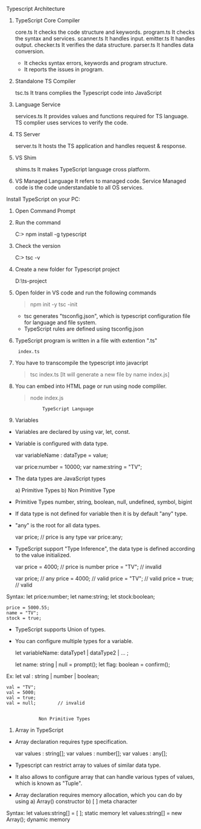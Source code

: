 Typescript Architecture
1. TypeScript Core Compiler

    core.ts        It checks the code structure and keywords.
    program.ts    It checks the syntax and services.
    scanner.ts        It handles input.
    emitter.ts        It handles output.
    checker.ts        It verifies the data structure.
    parser.ts        It handles data conversion.
 
    - It checks syntax errors, keywords and program structure.
    - It reports the issues in program.
   
2. Standalone TS Compiler

    tsc.ts        It trans complies the Typescript code into JavaScript

3. Language Service

    services.ts    It provides values and functions required for TS language.
            TS complier uses services to verify the code.

4. TS Server

    server.ts        It hosts the TS application and handles request & response.

5. VS Shim

    shims.ts        It makes TypeScript language cross platform.


6. VS Managed Language    It refers to managed code.
    Service            Managed code is the code understandable to all OS services.


Install TypeScript on your PC:

1. Open Command Prompt

2. Run the command

    C:\> npm install  -g  typescript  

3. Check the version

    C:\> tsc  -v

4. Create a new folder for Typescript project

    D:\ts-project

5. Open folder in VS code and run the following commands

    >npm init -y
    >tsc  -init
     - tsc  generates  "tsconfig.json", which is typescript configuration file for language and file system.
     - TypeScript rules are defined using tsconfig.json

6. TypeScript program is written in a file with extention ".ts"

        index.ts

7. You have to transcompile the typescript into javacript

    > tsc  index.ts
       [It will generate a new file by name index.js]

8. You can embed into HTML page or run using node compliler.

    > node  index.js

                 TypeScript Language
1. Variables
- Variables are declared by using var, let, const.
- Variable is configured with data type.

    var  variableName : dataType  = value;
   
    var  price:number = 10000;
    var  name:string  = "TV";

- The data types are JavaScript types

    a) Primitive Types
    b) Non Primitive Type

- Primitive Types
    number, string, boolean, null, undefined, symbol, bigint

- If data type is not defined for variable then it is by default "any" type.
- "any" is the root for all data types.

    var price;            // price is any type     var price:any;

- TypeScript support "Type Inference", the data type is defined according to the value initialized.

    var price = 4000;        // price is number
    price = "TV";        // invalid
   
    var price;            // any
    price = 4000;        // valid
    price = "TV";        // valid
    price = true;        // valid

Syntax:
    let  price:number;
    let  name:string;
    let  stock:boolean;

    price = 5000.55;
    name = "TV";
    stock = true;

- TypeScript supports Union of types.
- You can configure multiple types for a variable.

    let  variableName: dataType1 | dataType2 | ...  ;

    let  name: string | null = prompt();
    let  flag: boolean = confirm();

Ex:
    let  val : string | number | boolean;

    val = "TV";
    val = 5000;
    val = true;
    val = null;        // invalid


                Non Primitive Types

1. Array in TypeScript
- Array declaration requires type specification.

    var  values : string[];
    var  values : number[];
    var  values : any[];

- Typescript can restrict array to values of similar data type.
- It also allows to configure array that can handle various types of values, which is known as
  "Tuple".
- Array declaration requires memory allocation, which you can do by using
    a) Array() constructor
    b) [ ] meta character

Syntax:
    let values:string[]  = [ ];        static memory
    let values:string[] = new Array();    dynamic memory
